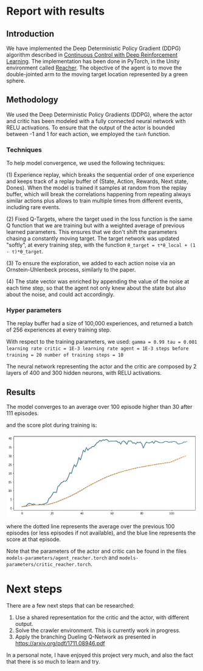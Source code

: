 # Report with results

## Introduction

We have implemented the Deep Deterministic Policy Gradient (DDPG) algorithm described in [Continuous Control with Deep Reinforcement Learning](https://arxiv.org/pdf/1509.02971.pdf). The implementation has been done in PyTorch, in the Unity environment called [Reacher](https://github.com/Unity-Technologies/ml-agents/blob/master/docs/Learning-Environment-Examples.md#reacher). The objective of the agent is to move the double-jointed arm to the moving target location represented by a green sphere.

## Methodology

We used the Deep Deterministic Policy Gradients (DDPG), where the actor and critic has been modeled with a fully connected neural network with RELU activations. To ensure that the output of the actor is bounded between -1 and 1 for each action, we employed the `tanh` function.

### Techniques

To help model convergence, we used the following techniques: 

(1) Experience replay, which breaks the sequential order of one experience and keeps track of a replay buffer of (State, Action, Rewards, Next state, Dones). When the model is trained it samples at random from the replay buffer, which will break the correlations happening from repeating always similar actions plus allows to train multiple times from different events, including rare events.

(2) Fixed Q-Targets, where the target used in the loss function is the same Q function that we are training but with a weighted average of previous learned parameters. This ensures that we don't shift the parameters chasing a constantly moving target. The target network was updated "softly", at every training step, with the function `θ_target = τ*θ_local + (1 - τ)*θ_target`.

(3) To ensure the exploration, we added to each action noise via an Ornstein-Uhlenbeck process, similarly to the paper. 

(4) The state vector was enriched by appending the value of the noise at each time step, so that the agent not only knew about the state but also about the noise, and could act accordingly.

### Hyper parameters

The replay buffer had a size of 100,000 experiences, and returned a batch of 256 experiences at every training step.

With respect to the training parameters, we used:
`gamma = 0.99
tau = 0.001
learning rate critic = 1E-3
learning rate agent = 1E-3
steps before training = 20
number of training steps = 10`

The neural network representing the actor and the critic are composed by 2 layers of 400 and 300 hidden neurons, with RELU activations.

## Results

The model converges to an average over 100 episode higher than 30 after 111 episodes.

and the score plot during training is:

![score plot](https://github.com/manuelsh/continuous-control-reinforcement-learning/blob/master/images/results.png)

where the dotted line represents the average over the previous 100 episodes (or less episodes if not available), and the blue line represents the score at that episode.

Note that the parameters of the actor and critic can be found in the files `models-parameters/agent_reacher.torch` and `models-parameters/critic_reacher.torch`.

# Next steps

There are a few next steps that can be researched:

1. Use a shared representation for the critic and the actor, with different output.
2. Solve the crawler environment. This is currently work in progress.
3. Apply the branching Dueling Q-Network as presented in https://arxiv.org/pdf/1711.08946.pdf

In a personal note, I have enjoyed this project very much, and also the fact that there is so much to learn and try.